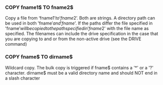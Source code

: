 

### COPY fname1$ TO fname2$

 Copy a file from ‘fname1$’ to ‘fname2$’. Both are strings. A directory path can be used in both 'fname$' and 'fname$'. If the paths differ the file specified in 'fname$' will be copied to the path specified in 'fname2$' with the file name as specified. The filenames can include the drive specification in the case that you are copying to and or from the non-active drive (see the DRIVE command)

### COPY fname$ TO dirname$

 Wildcard copy. The bulk copy is triggered if fname$ contains a '*' or a '?' character. dirname$ must be a valid directory name and should NOT end in a slash character